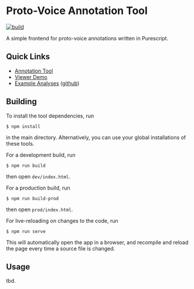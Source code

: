 # Proto-Voice Annotation Tool

[![build](https://github.com/DCMLab/protovoice-annotation-tool/actions/workflows/pages.yaml/badge.svg)](https://github.com/DCMLab/protovoice-annotation-tool/actions/workflows/pages.yaml)


A simple frontend for proto-voice annotations written in Purescript.

## Quick Links

- [Annotation Tool](https://dcmlab.github.io/protovoice-annotation-tool/)
- [Viewer Demo](https://dcmlab.github.io/protovoice-annotation-tool/viewer/)
- [Example Analyses](https://dcmlab.github.io/protovoice-annotations/) ([github](https://github.com/DCMLab/protovoice-annotations))

## Building

To install the tool dependencies, run
```shell
$ npm install
```
in the main directory.
Alternatively, you can use your global installations of these tools.

For a development build, run
```shell
$ npm run build
```
then open `dev/index.html`.

For a production build, run
```shell
$ npm run build-prod
```
then open `prod/index.html`.

For live-reloading on changes to the code, run
```shell
$ npm run serve
```
This will automatically open the app in a browser,
and recompile and reload the page every time a source file is changed.

## Usage

tbd.
